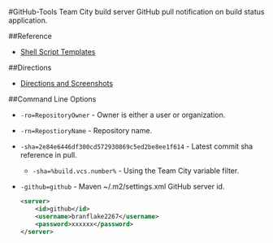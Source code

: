 #GitHub-Tools
Team City build server GitHub pull notification on build status application.

##Reference
* [Shell Script Templates](https://github.com/ArcBees/GitHub-Tools/tree/master/Github-Tools/src/main/resources/com/arcbees/run)

##Directions
* [Directions and Screenshots](http://c.gwt-examples.com/home/maven/build-server/team-city/github-pull-notification-app)

##Command Line Options
* `-ro=RepositoryOwner` - Owner is either a user or organization.
* `-rn=RepostioryName` - Repository name.
* `-sha=2e84e6446df300cd572930869c5ed2be8ee1f614` - Latest commit sha reference in pull. 
  * `-sha=%build.vcs.number%` - Using the Team City variable filter.  
* `-github=github` - Maven ~/.m2/settings.xml GitHub server id. 

  ```xml
  <server>
      <id>github</id>
      <username>branflake2267</username>
      <password>xxxxxx</password>
  </server>
  ```
